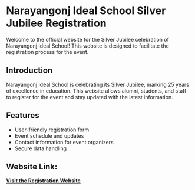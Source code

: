 # Narayangonj Ideal School Silver Jubilee Registration

Welcome to the official website for the Silver Jubilee celebration of Narayangonj Ideal School! This website is designed to facilitate the registration process for the event.


## Introduction
Narayangonj Ideal School is celebrating its Silver Jubilee, marking 25 years of excellence in education. This website allows alumni, students, and staff to register for the event and stay updated with the latest information.

## Features
- User-friendly registration form
- Event schedule and updates
- Contact information for event organizers
- Secure data handling

## Website Link:
**[Visit the Registration Website](nissilverjubilee.free.nf)**

